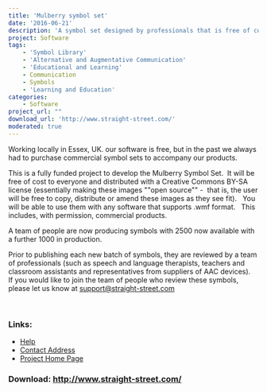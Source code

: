 ```yaml
---
title: 'Mulberry symbol set'
date: '2016-06-21'
description: 'A symbol set designed by professionals that is free of cost.  Image format is .wmf (colour &amp; black \''n white), plus other formats such as .svg, .png, .jpg, and .pdf.   You will need to login to our website (www.straight-street.com) to download the symbols'
project: Software
tags:
    - 'Symbol Library'
    - 'Alternative and Augmentative Communication'
    - 'Educational and Learning'
    - Communication
    - Symbols
    - 'Learning and Education'
categories:
    - Software
project_url: ""
download_url: 'http://www.straight-street.com/'
moderated: true
---
```

Working locally in Essex, UK. our software is free, but in the past we always had to purchase commercial symbol sets to accompany our products. 

This is a fully funded project to develop the Mulberry Symbol Set.  It will be free of cost to everyone and distributed with a Creative Commons BY-SA license (essentially making these images ""open source"" -  that is, the user will be free to copy, distribute or amend these images as they see fit).   You will be able to use them with any software that supports .wmf format.   This includes, with permission, commercial products.

A team of people are now producing symbols with 2500 now available with a further 1000 in production. 

Prior to publishing each new batch of symbols, they are reviewed by a team of professionals (such as speech and language therapists, teachers and classroom assistants and representatives from suppliers of AAC devices).    If you would like to join the team of people who review these symbols, please let us know at <a href="" mailto:support="">support@straight-street.com</a>

                       

### Links:
- <a href="http://www.oatsoft.org/Software/straight-street-symbol-set/help">Help</a>
- <a href="mailto:support@straight-street.com">Contact Address</a>
- <a href="http://www.straight-street.com/">Project Home Page</a>

### Download: http://www.straight-street.com/ 